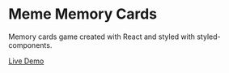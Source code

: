 # Meme Memory Cards

Memory cards game created with React and styled with styled-components.

[Live Demo](https://jdineley.github.io/Project-Memory-Card/)